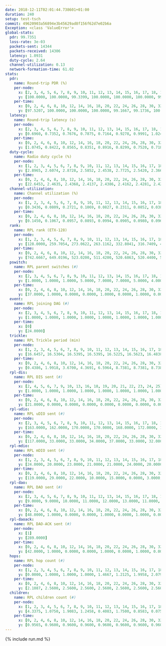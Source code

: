 ```yaml
---
date: 2018-12-11T02:01:44.738601+01:00
duration: 240
setup: test-tsch
commit: 49620903a56894e3b45629ad8f156f62d7e02b6a
Exception: <class 'ValueError'>
global-stats:
  pdr: 99.7351
  loss-rate: 3e-03
  packets-sent: 14344
  packets-received: 14306
  latency: 1.0931
  duty-cycle: 2.64
  channel-utilization: 0.13
  network-formation-time: 61.02
stats:
  pdr:
    name: Round-trip PDR (%)
    per-node:
      x: [2, 3, 4, 5, 6, 7, 8, 9, 10, 11, 12, 13, 14, 15, 16, 17, 18, 19, 20, 21, 22, 23, 24, 25]
      y: [100.0000, 100.0000, 99.3399, 100.0000, 100.0000, 100.0000, 99.6764, 99.8296, 99.5114, 99.8400, 100.0000, 100.0000, 99.8392, 99.6835, 99.8319, 98.9779, 99.6779, 100.0000, 100.0000, 99.4728, 99.6558, 99.6656, 99.5041, 99.1243]
    per-time:
      x: [0, 2, 4, 6, 8, 10, 12, 14, 16, 18, 20, 22, 24, 26, 28, 30, 32, 34, 36, 38, 40, 42, 44, 46, 48, 50, 52, 54, 56, 58, 60, 62, 64, 66, 68, 70, 72, 74, 76, 78, 80, 82, 84, 86, 88, 90, 92, 94, 96, 98, 100, 102, 104, 106, 108, 110, 112, 114, 116, 118, 120, 122, 124, 126, 128, 130, 132, 134, 136, 138, 140, 142, 144, 146, 148, 150, 152, 154, 156, 158, 160, 162, 164, 166, 168, 170, 172, 174, 176, 178, 180, 182, 184, 186, 188, 190, 192, 194, 196, 198, 200, 202, 204, 206, 208, 210, 212, 214, 216, 218, 220, 222, 224, 226, 228, 230, 232, 234, 236, 238, 240]
      y: [97.5207, 100.0000, 100.0000, 100.0000, 99.1667, 99.1736, 100.0000, 100.0000, 100.0000, 99.1667, 99.1667, 95.8333, 100.0000, 98.3333, 100.0000, 100.0000, 100.0000, 99.1736, 100.0000, 100.0000, 100.0000, 100.0000, 100.0000, 98.3471, 98.3333, 100.0000, 100.0000, 100.0000, 100.0000, 100.0000, 100.0000, 99.1667, 100.0000, 100.0000, 100.0000, 100.0000, 100.0000, 100.0000, 100.0000, 100.0000, 100.0000, 100.0000, 100.0000, 100.0000, 100.0000, 100.0000, 100.0000, 100.0000, 100.0000, 100.0000, 100.0000, 100.0000, 100.0000, 100.0000, 100.0000, 100.0000, 100.0000, 100.0000, 100.0000, 98.3333, 100.0000, 100.0000, 100.0000, 99.1667, 100.0000, 100.0000, 100.0000, 100.0000, 100.0000, 100.0000, 100.0000, 100.0000, 98.3333, 100.0000, 97.5000, 100.0000, 100.0000, 98.3333, 100.0000, 100.0000, 100.0000, 99.1667, 99.1597, 100.0000, 99.1667, 98.3333, 100.0000, 100.0000, 100.0000, 100.0000, 100.0000, 100.0000, 99.1667, 100.0000, 98.3333, 100.0000, 100.0000, 100.0000, 100.0000, 100.0000, 100.0000, 100.0000, 100.0000, 100.0000, 100.0000, 100.0000, 100.0000, 100.0000, 100.0000, 100.0000, 100.0000, 100.0000, 100.0000, 100.0000, 100.0000, 100.0000, 100.0000, 100.0000, 100.0000, 100.0000, null]
  latency:
    name: Round-trip latency (s)
    per-node:
      x: [2, 3, 4, 5, 6, 7, 8, 9, 10, 11, 12, 13, 14, 15, 16, 17, 18, 19, 20, 21, 22, 23, 24, 25]
      y: [0.6960, 0.7352, 0.7676, 0.7875, 0.7164, 0.9278, 0.9991, 1.0248, 0.8895, 1.0431, 0.8929, 0.9453, 1.0091, 1.1994, 1.1091, 1.1706, 1.3370, 1.2695, 1.1759, 1.4150, 1.3686, 1.5175, 1.5716, 1.7000]
    per-time:
      x: [0, 2, 4, 6, 8, 10, 12, 14, 16, 18, 20, 22, 24, 26, 28, 30, 32, 34, 36, 38, 40, 42, 44, 46, 48, 50, 52, 54, 56, 58, 60, 62, 64, 66, 68, 70, 72, 74, 76, 78, 80, 82, 84, 86, 88, 90, 92, 94, 96, 98, 100, 102, 104, 106, 108, 110, 112, 114, 116, 118, 120, 122, 124, 126, 128, 130, 132, 134, 136, 138, 140, 142, 144, 146, 148, 150, 152, 154, 156, 158, 160, 162, 164, 166, 168, 170, 172, 174, 176, 178, 180, 182, 184, 186, 188, 190, 192, 194, 196, 198, 200, 202, 204, 206, 208, 210, 212, 214, 216, 218, 220, 222, 224, 226, 228, 230, 232, 234, 236, 238, 240]
      y: [1.0745, 0.8422, 0.8565, 0.8351, 0.8916, 0.8299, 0.7520, 0.7188, 0.6840, 0.7020, 0.7399, 0.7113, 0.7180, 0.7004, 0.8454, 0.7198, 0.7716, 0.7414, 0.7299, 0.7601, 0.7061, 0.6595, 0.7400, 0.7363, 0.7412, 0.7740, 0.8146, 0.7087, 0.7672, 0.6836, 0.6860, 0.6816, 0.6808, 0.7082, 0.6880, 0.6683, 0.6810, 0.6763, 0.6806, 0.6473, 0.7289, 0.7661, 0.8302, 0.8095, 0.6927, 0.7616, 0.8161, 0.7543, 0.8864, 0.9633, 0.7152, 0.7741, 0.8156, 0.8096, 0.8861, 0.9169, 0.9706, 0.8579, 0.9027, 0.6989, 0.8953, 0.7986, 0.7262, 0.7351, 0.6953, 0.8747, 1.0304, 0.9761, 0.9639, 0.7689, 0.8078, 0.8728, 1.5809, 1.2644, 0.9859, 0.9596, 0.9675, 0.9749, 1.7214, 1.6874, 1.4810, 1.1833, 1.0471, 1.1079, 1.6339, 1.6049, 1.6588, 1.5903, 1.4234, 1.1806, 1.5950, 1.6424, 1.6484, 1.6495, 1.9026, 1.7490, 1.7375, 1.7104, 1.7775, 1.7289, 1.6870, 1.7609, 1.6549, 1.7164, 1.6993, 1.6522, 1.7538, 1.7084, 1.7449, 1.6996, 1.7836, 1.6938, 1.6916, 1.7142, 1.7303, 1.7178, 1.6830, 1.6467, 1.5838, 1.6311, null]
  duty-cycle:
    name: Radio duty cycle (%)
    per-node:
      x: [1, 2, 3, 4, 5, 6, 7, 8, 9, 10, 11, 12, 13, 14, 15, 16, 17, 18, 19, 20, 21, 22, 23, 24, 25]
      y: [2.8965, 2.6074, 2.8728, 2.5852, 2.4538, 2.7725, 2.5420, 2.3662, 2.4879, 2.4433, 2.3864, 2.7170, 2.7028, 2.4572, 2.5238, 2.8196, 2.5468, 2.5659, 2.5416, 2.5626, 2.6216, 2.6059, 2.6240, 2.6075, 2.6259]
    per-time:
      x: [0, 2, 4, 6, 8, 10, 12, 14, 16, 18, 20, 22, 24, 26, 28, 30, 32, 34, 36, 38, 40, 42, 44, 46, 48, 50, 52, 54, 56, 58, 60, 62, 64, 66, 68, 70, 72, 74, 76, 78, 80, 82, 84, 86, 88, 90, 92, 94, 96, 98, 100, 102, 104, 106, 108, 110, 112, 114, 116, 118, 120, 122, 124, 126, 128, 130, 132, 134, 136, 138, 140, 142, 144, 146, 148, 150, 152, 154, 156, 158, 160, 162, 164, 166, 168, 170, 172, 174, 176, 178, 180, 182, 184, 186, 188, 190, 192, 194, 196, 198, 200, 202, 204, 206, 208, 210, 212, 214, 216, 218, 220, 222, 224, 226, 228, 230, 232, 234, 236, 238, 240]
      y: [22.6453, 2.4635, 2.4368, 2.4137, 2.4386, 2.4162, 2.4281, 2.4276, 2.4383, 2.4068, 2.4307, 2.4157, 2.4170, 2.4110, 2.4326, 2.4413, 2.4143, 2.4095, 2.4016, 3.0904, 2.7998, 2.6836, 2.8135, 2.4142, 2.4185, 2.4388, 2.4180, 2.4185, 2.4190, 2.4131, 2.4005, 2.4221, 2.4054, 2.4133, 2.4254, 2.4054, 2.4066, 2.3971, 2.4108, 2.4018, 2.4171, 2.4157, 2.4364, 2.4473, 2.4230, 2.4183, 2.4420, 2.4346, 2.4338, 2.4378, 2.4351, 2.4192, 2.4164, 2.4231, 2.4238, 2.4167, 2.4176, 2.4364, 2.4280, 2.4337, 2.4232, 2.4127, 2.4204, 2.4012, 2.4096, 2.4345, 2.4440, 2.4367, 2.4513, 2.4193, 2.4290, 2.4306, 2.4064, 2.4096, 2.4193, 2.4333, 2.4205, 2.4184, 2.4265, 2.4123, 2.4163, 2.3979, 2.4153, 2.4276, 2.3971, 2.4155, 2.4262, 2.4126, 2.4060, 2.4069, 2.4008, 2.4047, 2.4122, 2.4032, 2.4562, 2.4395, 2.4321, 2.4253, 2.4308, 2.4350, 2.4393, 2.4391, 2.4163, 2.4079, 2.4328, 2.4148, 2.4327, 2.4278, 2.4301, 2.4245, 2.4258, 2.4116, 2.4197, 2.4197, 2.4206, 2.4296, 2.4293, 2.4106, 2.4107, 2.4102, null]
  channel-utilization:
    name: Channel utilization (%)
    per-node:
      x: [1, 2, 3, 4, 5, 6, 7, 8, 9, 10, 11, 12, 13, 14, 15, 16, 17, 18, 19, 20, 21, 22, 23, 24, 25]
      y: [0.3436, 0.0809, 0.2721, 0.1069, 0.0827, 0.2311, 0.0852, 0.0388, 0.0325, 0.0889, 0.0332, 0.1750, 0.1194, 0.0329, 0.0685, 0.2759, 0.0468, 0.0803, 0.0453, 0.0663, 0.0388, 0.0343, 0.0313, 0.0310, 0.0306]
    per-time:
      x: [0, 2, 4, 6, 8, 10, 12, 14, 16, 18, 20, 22, 24, 26, 28, 30, 32, 34, 36, 38, 40, 42, 44, 46, 48, 50, 52, 54, 56, 58, 60, 62, 64, 66, 68, 70, 72, 74, 76, 78, 80, 82, 84, 86, 88, 90, 92, 94, 96, 98, 100, 102, 104, 106, 108, 110, 112, 114, 116, 118, 120, 122, 124, 126, 128, 130, 132, 134, 136, 138, 140, 142, 144, 146, 148, 150, 152, 154, 156, 158, 160, 162, 164, 166, 168, 170, 172, 174, 176, 178, 180, 182, 184, 186, 188, 190, 192, 194, 196, 198, 200, 202, 204, 206, 208, 210, 212, 214, 216, 218, 220, 222, 224, 226, 228, 230, 232, 234, 236, 238, 240]
      y: [0.1450, 0.1067, 0.0957, 0.0893, 0.0994, 0.0905, 0.0980, 0.0967, 0.0975, 0.0874, 0.0980, 0.0925, 0.0935, 0.0904, 0.0980, 0.1047, 0.0891, 0.0886, 0.0878, 0.4307, 0.2636, 0.2328, 0.2628, 0.0909, 0.0933, 0.1023, 0.0895, 0.0938, 0.0923, 0.0916, 0.0834, 0.0932, 0.0838, 0.0879, 0.0932, 0.0846, 0.0855, 0.0821, 0.0880, 0.0831, 0.0912, 0.0904, 0.0989, 0.1044, 0.0952, 0.0937, 0.1022, 0.1016, 0.0987, 0.1002, 0.0994, 0.0913, 0.0905, 0.0936, 0.0940, 0.0924, 0.0908, 0.0985, 0.0938, 0.0991, 0.0938, 0.0896, 0.0929, 0.0846, 0.0884, 0.0990, 0.1018, 0.0972, 0.1045, 0.0912, 0.0963, 0.0977, 0.0863, 0.0911, 0.0936, 0.0991, 0.0936, 0.0909, 0.0958, 0.0918, 0.0932, 0.0883, 0.0917, 0.0971, 0.0834, 0.0913, 0.0942, 0.0912, 0.0876, 0.0874, 0.0863, 0.0862, 0.0905, 0.0846, 0.1157, 0.1036, 0.0982, 0.0959, 0.0987, 0.1013, 0.1027, 0.0992, 0.0897, 0.0850, 0.0969, 0.0880, 0.0967, 0.0937, 0.0946, 0.0922, 0.0946, 0.0865, 0.0894, 0.0889, 0.0915, 0.0963, 0.0944, 0.0891, 0.0876, 0.0871, null]
  rank:
    name: RPL rank (ETX-128)
    per-node:
      x: [1, 2, 3, 4, 5, 6, 7, 8, 9, 10, 11, 12, 13, 14, 15, 16, 17, 18, 19, 20, 21, 22, 23, 24, 25]
      y: [128.0000, 259.7054, 273.0622, 263.1162, 332.8041, 316.7409, 405.5789, 451.1020, 527.9221, 397.5844, 532.4206, 420.1847, 473.1102, 545.5103, 530.2800, 451.2992, 586.3253, 596.5755, 606.4631, 623.9835, 669.1393, 669.1680, 757.0669, 719.1048, 718.5455]
    per-time:
      x: [0, 2, 4, 6, 8, 10, 12, 14, 16, 18, 20, 22, 24, 26, 28, 30, 32, 34, 36, 38, 40, 42, 44, 46, 48, 50, 52, 54, 56, 58, 60, 62, 64, 66, 68, 70, 72, 74, 76, 78, 80, 82, 84, 86, 88, 90, 92, 94, 96, 98, 100, 102, 104, 106, 108, 110, 112, 114, 116, 118, 120, 122, 124, 126, 128, 130, 132, 134, 136, 138, 140, 142, 144, 146, 148, 150, 152, 154, 156, 158, 160, 162, 164, 166, 168, 170, 172, 174, 176, 178, 180, 182, 184, 186, 188, 190, 192, 194, 196, 198, 200, 202, 204, 206, 208, 210, 212, 214, 216, 218, 220, 222, 224, 226, 228, 230, 232, 234, 236, 238]
      y: [742.6667, 649.0196, 523.0200, 511.4200, 520.6863, 520.4400, 517.6667, 516.5000, 513.1400, 511.4400, 527.1961, 517.5660, 536.1600, 525.4000, 536.3019, 525.7451, 503.3600, 493.8431, 494.9200, 491.3600, 456.4094, 440.3890, 423.6383, 492.6154, 513.2353, 499.8148, 475.4600, 473.1200, 470.9600, 472.7400, 473.2745, 473.1765, 475.0600, 474.0600, 473.6000, 471.5200, 471.8235, 463.2600, 461.3333, 470.2745, 474.8431, 475.1400, 477.3462, 481.2745, 483.2200, 482.9038, 493.8431, 505.3333, 502.7647, 507.4600, 508.7400, 502.7358, 489.4902, 486.0600, 485.3922, 486.2600, 486.0000, 486.9412, 480.1200, 507.1132, 532.7500, 512.0400, 511.6538, 502.0200, 502.7647, 495.3774, 487.2353, 481.5400, 481.3000, 484.7800, 492.8491, 485.2745, 480.5283, 477.6000, 484.0377, 481.1731, 485.5098, 478.5200, 493.2200, 494.2000, 491.3774, 481.3846, 478.3600, 491.3846, 476.9800, 478.4200, 479.8800, 470.2000, 474.1800, 470.8462, 469.2353, 484.7037, 469.2800, 472.1400, 479.0182, 505.4906, 509.3725, 509.5400, 514.4717, 507.4800, 514.2500, 508.4630, 482.4400, 480.8000, 477.4314, 479.2000, 481.3077, 481.1176, 477.6154, 472.6667, 473.8824, 468.6000, 467.6800, 464.5400, 466.3200, 490.2549, 484.9057, 489.7000, 486.4800, 492.0000]
  pswitch:
    name: RPL parent switches (#)
    per-node:
      x: [2, 3, 4, 5, 6, 7, 8, 9, 10, 11, 12, 13, 14, 15, 16, 17, 18, 19, 20, 21, 22, 23, 24, 25]
      y: [1.0000, 1.0000, 1.0000, 5.0000, 7.0000, 7.0000, 5.0000, 4.0000, 3.0000, 12.0000, 9.0000, 5.0000, 3.0000, 10.0000, 9.0000, 9.0000, 5.0000, 4.0000, 2.0000, 4.0000, 10.0000, 14.0000, 8.0000, 13.0000]
    per-time:
      x: [0, 2, 4, 6, 8, 10, 12, 14, 16, 18, 20, 22, 24, 26, 28, 30, 32, 34, 36, 38, 40, 42, 44, 46, 48, 50, 52, 54, 56, 58, 60, 62, 64, 66, 68, 70, 72, 74, 76, 78, 80, 82, 84, 86, 88, 90, 92, 94, 96, 98, 100, 102, 104, 106, 108, 110, 112, 114, 116, 118, 120, 122, 124, 126, 128, 130, 132, 134, 136, 138, 140, 142, 144, 146, 148, 150, 152, 154, 156, 158, 160, 162, 164, 166, 168, 170, 172, 174, 176, 178, 180, 182, 184, 186, 188, 190, 192, 194, 196, 198, 200, 202, 204, 206, 208, 210, 212, 214, 216, 218, 220, 222, 224, 226, 228, 230, 232, 234, 236, 238]
      y: [37.0000, 1.0000, 0.0000, 0.0000, 1.0000, 0.0000, 1.0000, 0.0000, 0.0000, 0.0000, 1.0000, 3.0000, 0.0000, 0.0000, 3.0000, 1.0000, 0.0000, 1.0000, 0.0000, 0.0000, 1.0000, 1.0000, 0.0000, 2.0000, 1.0000, 4.0000, 0.0000, 0.0000, 0.0000, 0.0000, 1.0000, 1.0000, 0.0000, 0.0000, 0.0000, 0.0000, 1.0000, 0.0000, 1.0000, 1.0000, 1.0000, 0.0000, 2.0000, 1.0000, 0.0000, 2.0000, 1.0000, 1.0000, 1.0000, 0.0000, 0.0000, 3.0000, 1.0000, 0.0000, 1.0000, 0.0000, 2.0000, 1.0000, 0.0000, 3.0000, 2.0000, 0.0000, 2.0000, 0.0000, 1.0000, 3.0000, 1.0000, 0.0000, 0.0000, 0.0000, 3.0000, 1.0000, 3.0000, 0.0000, 3.0000, 2.0000, 1.0000, 0.0000, 0.0000, 0.0000, 3.0000, 2.0000, 0.0000, 2.0000, 0.0000, 0.0000, 0.0000, 0.0000, 0.0000, 2.0000, 1.0000, 4.0000, 0.0000, 0.0000, 5.0000, 3.0000, 1.0000, 0.0000, 3.0000, 0.0000, 2.0000, 4.0000, 0.0000, 0.0000, 1.0000, 0.0000, 2.0000, 1.0000, 2.0000, 1.0000, 1.0000, 0.0000, 0.0000, 0.0000, 0.0000, 1.0000, 3.0000, 0.0000, 0.0000, 2.0000]
  event:
    name: RPL joining DAG (#)
    per-node:
      x: [2, 3, 4, 5, 6, 7, 8, 9, 10, 11, 12, 13, 14, 15, 16, 17, 18, 19, 20, 21, 22, 23, 24, 25]
      y: [1.0000, 1.0000, 1.0000, 1.0000, 1.0000, 1.0000, 1.0000, 1.0000, 1.0000, 1.0000, 1.0000, 1.0000, 1.0000, 1.0000, 1.0000, 1.0000, 1.0000, 1.0000, 1.0000, 1.0000, 1.0000, 1.0000, 1.0000, 1.0000]
    per-time:
      x: [0]
      y: [24.0000]
  trickle:
    name: RPL Trickle period (min)
    per-node:
      x: [1, 2, 3, 4, 5, 6, 7, 8, 9, 10, 11, 12, 13, 14, 15, 16, 17, 18, 19, 20, 21, 22, 23, 24, 25]
      y: [16.6457, 16.5304, 16.5395, 16.5395, 16.5225, 16.5623, 16.4838, 16.5214, 16.4657, 16.4764, 16.4395, 16.4665, 16.5406, 16.4798, 16.5640, 17.3295, 16.4216, 16.5409, 16.5415, 16.5293, 16.5345, 16.4610, 16.5071, 16.5497, 16.5680]
    per-time:
      x: [0, 2, 4, 6, 8, 10, 12, 14, 16, 18, 20, 22, 24, 26, 28, 30, 32, 34, 36, 38, 40, 42, 44, 46, 48, 50, 52, 54, 56, 58, 60, 62, 64, 66, 68, 70, 72, 74, 76, 78, 80, 82, 84, 86, 88, 90, 92, 94, 96, 98, 100, 102, 104, 106, 108, 110, 112, 114, 116, 118, 120, 122, 124, 126, 128, 130, 132, 134, 136, 138, 140, 142, 144, 146, 148, 150, 152, 154, 156, 158, 160, 162, 164, 166, 168, 170, 172, 174, 176, 178, 180, 182, 184, 186, 188, 190, 192, 194, 196, 198, 200, 202, 204, 206, 208, 210, 212, 214, 216, 218, 220, 222, 224, 226, 228, 230, 232, 234, 236, 238]
      y: [0.4386, 1.9918, 3.6700, 4.3691, 6.5964, 8.7381, 8.7381, 8.7381, 9.2624, 17.4763, 17.4763, 17.4763, 17.4763, 17.4763, 17.4763, 17.4763, 17.4763, 17.4763, 17.4763, 17.4763, 17.4763, 17.4763, 17.4763, 17.4763, 17.4763, 17.4763, 17.4763, 17.4763, 17.4763, 17.4763, 17.4763, 17.4763, 17.4763, 17.4763, 17.4763, 17.4763, 17.4763, 17.4763, 17.4763, 17.4763, 17.4763, 17.4763, 17.4763, 17.4763, 17.4763, 17.4763, 17.4763, 17.4763, 17.4763, 17.4763, 17.4763, 17.4763, 17.4763, 17.4763, 17.4763, 17.4763, 17.4763, 17.4763, 17.4763, 17.4763, 17.4763, 17.4763, 17.4763, 17.4763, 17.4763, 17.4763, 17.4763, 17.4763, 17.4763, 17.4763, 17.4763, 17.4763, 17.4763, 17.4763, 17.4763, 17.4763, 17.4763, 17.4763, 17.4763, 17.4763, 17.4763, 17.4763, 17.4763, 17.4763, 17.4763, 17.4763, 17.4763, 17.4763, 17.4763, 17.4763, 17.4763, 17.4763, 17.4763, 17.4763, 17.4763, 17.4763, 17.4763, 17.4763, 17.4763, 17.4763, 17.4763, 17.4763, 17.4763, 17.4763, 17.4763, 17.4763, 17.4763, 17.4763, 17.4763, 17.4763, 17.4763, 17.4763, 17.4763, 17.4763, 17.4763, 17.4763, 17.4763, 17.4763, 17.4763, 17.4763]
  rpl-dis:
    name: RPL DIS sent (#)
    per-node:
      x: [2, 4, 5, 6, 7, 9, 10, 13, 16, 18, 19, 20, 21, 22, 23, 24, 25]
      y: [1.0000, 1.0000, 1.0000, 1.0000, 1.0000, 1.0000, 1.0000, 1.0000, 4.0000, 1.0000, 1.0000, 2.0000, 2.0000, 2.0000, 1.0000, 1.0000, 3.0000]
    per-time:
      x: [0, 2, 4, 6, 8, 10, 12, 14, 16, 18, 20, 22, 24, 26, 28, 30, 32, 34, 36, 38, 40, 42, 44]
      y: [21.0000, 0.0000, 0.0000, 0.0000, 0.0000, 0.0000, 0.0000, 0.0000, 0.0000, 0.0000, 0.0000, 0.0000, 0.0000, 0.0000, 0.0000, 0.0000, 0.0000, 0.0000, 0.0000, 0.0000, 1.0000, 2.0000, 1.0000]
  rpl-udio:
    name: RPL uDIO sent (#)
    per-node:
      x: [2, 3, 4, 5, 6, 7, 8, 9, 10, 11, 12, 13, 14, 15, 16, 17, 18, 19, 20, 21, 22, 23, 24, 25]
      y: [163.0000, 162.0000, 170.0000, 170.0000, 168.0000, 172.0000, 159.0000, 165.0000, 162.0000, 171.0000, 154.0000, 159.0000, 163.0000, 161.0000, 155.0000, 172.0000, 170.0000, 173.0000, 158.0000, 171.0000, 179.0000, 165.0000, 165.0000, 162.0000]
    per-time:
      x: [0, 2, 4, 6, 8, 10, 12, 14, 16, 18, 20, 22, 24, 26, 28, 30, 32, 34, 36, 38, 40, 42, 44, 46, 48, 50, 52, 54, 56, 58, 60, 62, 64, 66, 68, 70, 72, 74, 76, 78, 80, 82, 84, 86, 88, 90, 92, 94, 96, 98, 100, 102, 104, 106, 108, 110, 112, 114, 116, 118, 120, 122, 124, 126, 128, 130, 132, 134, 136, 138, 140, 142, 144, 146, 148, 150, 152, 154, 156, 158, 160, 162, 164, 166, 168, 170, 172, 174, 176, 178, 180, 182, 184, 186, 188, 190, 192, 194, 196, 198, 200, 202, 204, 206, 208, 210, 212, 214, 216, 218, 220, 222, 224, 226, 228, 230, 232, 234, 236, 238, 240]
      y: [117.0000, 33.0000, 33.0000, 34.0000, 37.0000, 33.0000, 32.0000, 34.0000, 32.0000, 28.0000, 32.0000, 41.0000, 32.0000, 36.0000, 29.0000, 33.0000, 33.0000, 33.0000, 34.0000, 30.0000, 40.0000, 33.0000, 30.0000, 38.0000, 32.0000, 34.0000, 33.0000, 32.0000, 29.0000, 34.0000, 32.0000, 37.0000, 32.0000, 31.0000, 34.0000, 29.0000, 34.0000, 25.0000, 31.0000, 33.0000, 31.0000, 33.0000, 35.0000, 30.0000, 28.0000, 32.0000, 33.0000, 30.0000, 33.0000, 33.0000, 31.0000, 32.0000, 30.0000, 30.0000, 35.0000, 28.0000, 32.0000, 33.0000, 27.0000, 37.0000, 38.0000, 29.0000, 27.0000, 32.0000, 36.0000, 31.0000, 30.0000, 33.0000, 30.0000, 29.0000, 32.0000, 32.0000, 30.0000, 31.0000, 29.0000, 34.0000, 35.0000, 31.0000, 29.0000, 33.0000, 29.0000, 34.0000, 32.0000, 32.0000, 31.0000, 36.0000, 38.0000, 29.0000, 30.0000, 30.0000, 33.0000, 35.0000, 36.0000, 32.0000, 37.0000, 35.0000, 35.0000, 31.0000, 33.0000, 34.0000, 35.0000, 30.0000, 34.0000, 27.0000, 29.0000, 32.0000, 39.0000, 33.0000, 31.0000, 30.0000, 32.0000, 28.0000, 37.0000, 29.0000, 31.0000, 36.0000, 30.0000, 31.0000, 31.0000, 37.0000, 2.0000]
  rpl-mdio:
    name: RPL mDIO sent (#)
    per-node:
      x: [1, 2, 3, 4, 5, 6, 7, 8, 9, 10, 11, 12, 13, 14, 15, 16, 17, 18, 19, 20, 21, 22, 23, 24, 25]
      y: [24.0000, 20.0000, 23.0000, 21.0000, 21.0000, 24.0000, 20.0000, 21.0000, 20.0000, 21.0000, 22.0000, 23.0000, 20.0000, 21.0000, 23.0000, 23.0000, 21.0000, 21.0000, 20.0000, 21.0000, 20.0000, 20.0000, 21.0000, 20.0000, 21.0000]
    per-time:
      x: [0, 2, 4, 6, 8, 10, 12, 14, 16, 18, 20, 22, 24, 26, 28, 30, 32, 34, 36, 38, 40, 42, 44, 46, 48, 50, 52, 54, 56, 58, 60, 62, 64, 66, 68, 70, 72, 74, 76, 78, 80, 82, 84, 86, 88, 90, 92, 94, 96, 98, 100, 102, 104, 106, 108, 110, 112, 114, 116, 118, 120, 122, 124, 126, 128, 130, 132, 134, 136, 138, 140, 142, 144, 146, 148, 150, 152, 154, 156, 158, 160, 162, 164, 166, 168, 170, 172, 174, 176, 178, 180, 182, 184, 186, 188, 190, 192, 194, 196, 198, 200, 202, 204, 206, 208, 210, 212, 214, 216, 218, 220, 222, 224, 226, 228, 230, 232, 234, 236, 238]
      y: [119.0000, 29.0000, 22.0000, 10.0000, 15.0000, 0.0000, 3.0000, 10.0000, 12.0000, 0.0000, 0.0000, 0.0000, 0.0000, 5.0000, 5.0000, 9.0000, 3.0000, 3.0000, 0.0000, 0.0000, 1.0000, 0.0000, 5.0000, 6.0000, 3.0000, 9.0000, 2.0000, 0.0000, 0.0000, 0.0000, 0.0000, 7.0000, 3.0000, 7.0000, 6.0000, 1.0000, 0.0000, 1.0000, 0.0000, 4.0000, 5.0000, 5.0000, 6.0000, 4.0000, 0.0000, 0.0000, 1.0000, 0.0000, 2.0000, 7.0000, 3.0000, 8.0000, 5.0000, 0.0000, 0.0000, 0.0000, 0.0000, 10.0000, 6.0000, 6.0000, 1.0000, 1.0000, 1.0000, 0.0000, 0.0000, 1.0000, 7.0000, 7.0000, 4.0000, 6.0000, 0.0000, 0.0000, 0.0000, 0.0000, 4.0000, 5.0000, 5.0000, 5.0000, 6.0000, 0.0000, 0.0000, 0.0000, 0.0000, 4.0000, 6.0000, 6.0000, 7.0000, 2.0000, 0.0000, 0.0000, 0.0000, 0.0000, 4.0000, 7.0000, 6.0000, 4.0000, 4.0000, 0.0000, 0.0000, 0.0000, 2.0000, 6.0000, 6.0000, 4.0000, 3.0000, 4.0000, 0.0000, 0.0000, 0.0000, 0.0000, 1.0000, 7.0000, 7.0000, 9.0000, 0.0000, 1.0000, 0.0000, 0.0000, 7.0000, 4.0000]
  rpl-dao:
    name: RPL DAO sent (#)
    per-node:
      x: [2, 3, 4, 5, 6, 7, 8, 9, 10, 11, 12, 13, 14, 15, 16, 17, 18, 19, 20, 21, 22, 23, 24, 25]
      y: [9.0000, 9.0000, 10.0000, 11.0000, 12.0000, 13.0000, 11.0000, 14.0000, 10.0000, 14.0000, 13.0000, 14.0000, 12.0000, 16.0000, 14.0000, 15.0000, 10.0000, 10.0000, 11.0000, 15.0000, 13.0000, 16.0000, 13.0000, 16.0000]
    per-time:
      x: [0, 2, 4, 6, 8, 10, 12, 14, 16, 18, 20, 22, 24, 26, 28, 30, 32, 34, 36, 38, 40, 42, 44, 46, 48, 50, 52, 54, 56, 58, 60, 62, 64, 66, 68, 70, 72, 74, 76, 78, 80, 82, 84, 86, 88, 90, 92, 94, 96, 98, 100, 102, 104, 106, 108, 110, 112, 114, 116, 118, 120, 122, 124, 126, 128, 130, 132, 134, 136, 138, 140, 142, 144, 146, 148, 150, 152, 154, 156, 158, 160, 162, 164, 166, 168, 170, 172, 174, 176, 178, 180, 182, 184, 186, 188, 190, 192, 194, 196, 198, 200, 202, 204, 206, 208, 210, 212, 214, 216, 218, 220, 222, 224, 226, 228, 230, 232, 234, 236, 238]
      y: [48.0000, 1.0000, 0.0000, 0.0000, 1.0000, 0.0000, 1.0000, 0.0000, 0.0000, 0.0000, 1.0000, 3.0000, 0.0000, 0.0000, 17.0000, 3.0000, 0.0000, 1.0000, 0.0000, 1.0000, 3.0000, 1.0000, 0.0000, 2.0000, 1.0000, 4.0000, 0.0000, 0.0000, 5.0000, 9.0000, 1.0000, 2.0000, 0.0000, 1.0000, 1.0000, 1.0000, 2.0000, 0.0000, 2.0000, 2.0000, 3.0000, 0.0000, 8.0000, 8.0000, 1.0000, 3.0000, 1.0000, 2.0000, 1.0000, 0.0000, 1.0000, 3.0000, 1.0000, 0.0000, 2.0000, 0.0000, 2.0000, 9.0000, 3.0000, 7.0000, 3.0000, 0.0000, 4.0000, 0.0000, 2.0000, 5.0000, 1.0000, 0.0000, 0.0000, 1.0000, 4.0000, 6.0000, 5.0000, 3.0000, 3.0000, 2.0000, 1.0000, 0.0000, 0.0000, 0.0000, 5.0000, 3.0000, 0.0000, 3.0000, 1.0000, 5.0000, 5.0000, 1.0000, 1.0000, 3.0000, 1.0000, 3.0000, 0.0000, 0.0000, 9.0000, 5.0000, 1.0000, 1.0000, 3.0000, 3.0000, 4.0000, 3.0000, 1.0000, 0.0000, 1.0000, 1.0000, 2.0000, 1.0000, 6.0000, 4.0000, 2.0000, 0.0000, 0.0000, 1.0000, 3.0000, 4.0000, 3.0000, 1.0000, 0.0000, 2.0000]
  rpl-daoack:
    name: RPL DAO-ACK sent (#)
    per-node:
      x: [1]
      y: [289.0000]
    per-time:
      x: [0, 2, 4, 6, 8, 10, 12, 14, 16, 18, 20, 22, 24, 26, 28, 30, 32, 34, 36, 38, 40, 42, 44, 46, 48, 50, 52, 54, 56, 58, 60, 62, 64, 66, 68, 70, 72, 74, 76, 78, 80, 82, 84, 86, 88, 90, 92, 94, 96, 98, 100, 102, 104, 106, 108, 110, 112, 114, 116, 118, 120, 122, 124, 126, 128, 130, 132, 134, 136, 138, 140, 142, 144, 146, 148, 150, 152, 154, 156, 158, 160, 162, 164, 166, 168, 170, 172, 174, 176, 178, 180, 182, 184, 186, 188, 190, 192, 194, 196, 198, 200, 202, 204, 206, 208, 210, 212, 214, 216, 218, 220, 222, 224, 226, 228, 230, 232, 234, 236, 238]
      y: [42.0000, 1.0000, 0.0000, 0.0000, 1.0000, 0.0000, 1.0000, 0.0000, 0.0000, 0.0000, 1.0000, 3.0000, 0.0000, 0.0000, 18.0000, 2.0000, 0.0000, 1.0000, 0.0000, 1.0000, 3.0000, 1.0000, 0.0000, 2.0000, 1.0000, 4.0000, 0.0000, 0.0000, 6.0000, 8.0000, 1.0000, 2.0000, 0.0000, 1.0000, 1.0000, 1.0000, 2.0000, 0.0000, 2.0000, 2.0000, 3.0000, 0.0000, 6.0000, 9.0000, 1.0000, 3.0000, 1.0000, 2.0000, 1.0000, 0.0000, 1.0000, 3.0000, 1.0000, 0.0000, 2.0000, 0.0000, 2.0000, 9.0000, 3.0000, 5.0000, 3.0000, 0.0000, 4.0000, 0.0000, 2.0000, 5.0000, 1.0000, 0.0000, 0.0000, 1.0000, 4.0000, 6.0000, 5.0000, 3.0000, 3.0000, 2.0000, 1.0000, 0.0000, 0.0000, 0.0000, 5.0000, 3.0000, 0.0000, 3.0000, 1.0000, 5.0000, 5.0000, 1.0000, 1.0000, 3.0000, 1.0000, 3.0000, 0.0000, 0.0000, 7.0000, 5.0000, 1.0000, 1.0000, 3.0000, 3.0000, 4.0000, 3.0000, 1.0000, 0.0000, 1.0000, 1.0000, 2.0000, 1.0000, 6.0000, 4.0000, 2.0000, 0.0000, 0.0000, 1.0000, 3.0000, 3.0000, 3.0000, 1.0000, 0.0000, 2.0000]
  hops:
    name: RPL hop count (#)
    per-node:
      x: [1, 2, 3, 4, 5, 6, 7, 8, 9, 10, 11, 12, 13, 14, 15, 16, 17, 18, 19, 20, 21, 22, 23, 24, 25]
      y: [0.0000, 1.0000, 1.0000, 1.0000, 1.4667, 1.2125, 1.9958, 2.0792, 2.9458, 1.9958, 2.8042, 2.0000, 2.2792, 2.9917, 2.7083, 2.7417, 2.8708, 3.0750, 3.2458, 3.2708, 3.4125, 3.6987, 4.2050, 4.2720, 4.1757]
    per-time:
      x: [0, 2, 4, 6, 8, 10, 12, 14, 16, 18, 20, 22, 24, 26, 28, 30, 32, 34, 36, 38, 40, 42, 44, 46, 48, 50, 52, 54, 56, 58, 60, 62, 64, 66, 68, 70, 72, 74, 76, 78, 80, 82, 84, 86, 88, 90, 92, 94, 96, 98, 100, 102, 104, 106, 108, 110, 112, 114, 116, 118, 120, 122, 124, 126, 128, 130, 132, 134, 136, 138, 140, 142, 144, 146, 148, 150, 152, 154, 156, 158, 160, 162, 164, 166, 168, 170, 172, 174, 176, 178, 180, 182, 184, 186, 188, 190, 192, 194, 196, 198, 200, 202, 204, 206, 208, 210, 212, 214, 216, 218, 220, 222, 224, 226, 228, 230, 232, 234, 236, 238]
      y: [2.1087, 2.5600, 2.5600, 2.5600, 2.5600, 2.5600, 2.5600, 2.5600, 2.5600, 2.5600, 2.6000, 2.6000, 2.3600, 2.3600, 2.3600, 2.4000, 2.4000, 2.4000, 2.4000, 2.4000, 2.4000, 2.4000, 2.3600, 2.3600, 2.3600, 2.4000, 2.4400, 2.4400, 2.4400, 2.4400, 2.4400, 2.4000, 2.3600, 2.3600, 2.3600, 2.3600, 2.3600, 2.3600, 2.3600, 2.3600, 2.3800, 2.4000, 2.6000, 2.7800, 2.7600, 2.7600, 2.7600, 2.7600, 2.7400, 2.7200, 2.7200, 2.6400, 2.5600, 2.5600, 2.5600, 2.5600, 2.5400, 2.4800, 2.4800, 2.4400, 2.4400, 2.4400, 2.4400, 2.4400, 2.4400, 2.5800, 2.7000, 2.6800, 2.6800, 2.6800, 2.6800, 2.4000, 2.4000, 2.3600, 2.3600, 2.3800, 2.3600, 2.3600, 2.3600, 2.3600, 2.3600, 2.3600, 2.3600, 2.3800, 2.4000, 2.4000, 2.4000, 2.4000, 2.4000, 2.4000, 2.3800, 2.3400, 2.3200, 2.3200, 2.5800, 2.7200, 2.7400, 2.7600, 2.7600, 2.8000, 2.8400, 2.5600, 2.5600, 2.5600, 2.5600, 2.5600, 2.5600, 2.5600, 2.5600, 2.5600, 2.5200, 2.5200, 2.5200, 2.5200, 2.5200, 2.5200, 2.5200, 2.5200, 2.5200, 2.5200]
  children:
    name: RPL children count (#)
    per-node:
      x: [1, 2, 3, 4, 5, 6, 7, 8, 9, 10, 11, 12, 13, 14, 15, 16, 17, 18, 19, 20, 21, 22, 23, 24, 25]
      y: [4.3375, 1.0750, 1.9083, 1.2458, 0.4083, 1.7500, 0.8583, 0.0750, 0.0000, 1.8792, 0.0000, 2.2292, 1.7250, 0.0000, 0.9542, 2.2333, 0.1875, 1.3625, 0.3792, 1.1000, 0.1958, 0.0795, 0.0000, 0.0000, 0.0000]
    per-time:
      x: [0, 2, 4, 6, 8, 10, 12, 14, 16, 18, 20, 22, 24, 26, 28, 30, 32, 34, 36, 38, 40, 42, 44, 46, 48, 50, 52, 54, 56, 58, 60, 62, 64, 66, 68, 70, 72, 74, 76, 78, 80, 82, 84, 86, 88, 90, 92, 94, 96, 98, 100, 102, 104, 106, 108, 110, 112, 114, 116, 118, 120, 122, 124, 126, 128, 130, 132, 134, 136, 138, 140, 142, 144, 146, 148, 150, 152, 154, 156, 158, 160, 162, 164, 166, 168, 170, 172, 174, 176, 178, 180, 182, 184, 186, 188, 190, 192, 194, 196, 198, 200, 202, 204, 206, 208, 210, 212, 214, 216, 218, 220, 222, 224, 226, 228, 230, 232, 234, 236, 238]
      y: [0.9565, 0.9600, 0.9600, 0.9600, 0.9600, 0.9600, 0.9600, 0.9600, 0.9600, 0.9600, 0.9600, 0.9600, 0.9600, 0.9600, 0.9600, 0.9600, 0.9600, 0.9600, 0.9600, 0.9600, 0.9600, 0.9600, 0.9600, 0.9600, 0.9600, 0.9600, 0.9600, 0.9600, 0.9600, 0.9600, 0.9600, 0.9600, 0.9600, 0.9600, 0.9600, 0.9600, 0.9600, 0.9600, 0.9600, 0.9600, 0.9600, 0.9600, 0.9600, 0.9600, 0.9600, 0.9600, 0.9600, 0.9600, 0.9600, 0.9600, 0.9600, 0.9600, 0.9600, 0.9600, 0.9600, 0.9600, 0.9600, 0.9600, 0.9600, 0.9600, 0.9600, 0.9600, 0.9600, 0.9600, 0.9600, 0.9600, 0.9600, 0.9600, 0.9600, 0.9600, 0.9600, 0.9600, 0.9600, 0.9600, 0.9600, 0.9600, 0.9600, 0.9600, 0.9600, 0.9600, 0.9600, 0.9600, 0.9600, 0.9600, 0.9600, 0.9600, 0.9600, 0.9600, 0.9600, 0.9600, 0.9600, 0.9600, 0.9600, 0.9600, 0.9600, 0.9600, 0.9600, 0.9600, 0.9600, 0.9600, 0.9600, 0.9600, 0.9600, 0.9600, 0.9600, 0.9600, 0.9600, 0.9600, 0.9600, 0.9600, 0.9600, 0.9600, 0.9600, 0.9600, 0.9600, 0.9600, 0.9600, 0.9600, 0.9600, 0.9600]
---
```


{% include run.md %}
